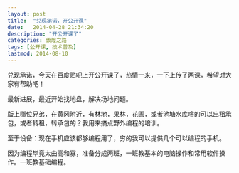 ```yaml
---
layout: post
title:  "兑现承诺，开公开课"
date:   2014-04-28 21:34:20
description: "开公开课了"
categories: 敦煌之路
tags: [公开课, 技术普及]
lastmod: 2014-08-10
--- 
```


兑现承诺，今天在百度贴吧上开公开课了，热情一来，一下上传了两课，希望对大家有帮助吧！


最新进展，最近开始找地盘，解决场地问题。


版上哪位兄弟，在黄冈附近，有林地，果林，花圃，或者池塘水库啥的可以出租承包，或者转租，转承包的？我用来搞点野外编程的培训。


至于设备：现在手机应该都够编程用了，穷的我可以提供几个可以编程的手机。


因为编程毕竟太曲高和寡，准备分成两班，一班教基本的电脑操作和常用软件操作。一班教基础编程。
